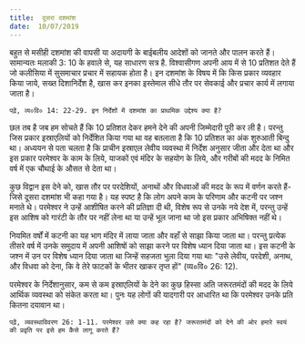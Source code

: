 ```yaml
---
title:  दूसरा दशमांश
date:  10/07/2019
---
```


बहुत से मसीही दशमांश की वापसी या अदायगी के बाईबलीय आदेशों को जानते और पालन करते हैं। सामान्यतः मलाकी 3: 10 के हवाले से, यह साधारण सत्र है. विश्वासीगण अपनी आय में से 10 प्रतिशत देते हैं जो कलीसिया में सुसमाचार प्रचार में सहायक होता है। इन दशमांश के विषय में कि किस प्रकार व्यवहार किया जाये, सख्त दिशानिर्देश है, खास कर इनका इस्तेमाल सीधे तौर पर सेवकाई और प्रचार कार्य में लगाया जाता है।

`पढ़ें, व्य०वि० 14: 22-29. इन निर्देशों में दशमांश का प्राथमिक उद्देश्य क्या है?`

छल तब है जब हम सोचते हैं कि 10 प्रतिशत देकर हमने देने की अपनी जिम्मेदारी पूरी कर ली है। परन्तु जिस प्रकार इस्राएलियों को निर्देशित किया गया था वह बतलाता है कि 10 प्रतिशत का अंक शुरुआती बिन्दु था। अध्ययन से पता चलता है कि प्राचीन इस्राएल लेवीय व्यवस्था में निर्देश अनुसार जीता और देता था और इस प्रकार परमेश्वर के काम के लिये, याजकों एवं मंदिर के सहयोग के लिये, और गरीबों की मदद के निमित वर्ष में एक चौथाई के औसत से देता था।

कुछ विद्वान इस देने को, खास तौर पर परदेशियों, अनाथों और विधवाओं की मदद के रूप में वर्णन करते हैं- जिसे दूसरा दशमांश भी कहा गया है। यह स्पष्ट है कि लोग अपने काम के परिणाम और कटनी पर जश्न मनाते थे। परमेश्वर ने उन्हें आशीषित करने की प्रतिज्ञा दी थी, विशेष रूप से उनके नये देश में, परन्तु उन्हें इस आशिष को गारंटी के तौर पर नहीं लेना था या उन्हें भूल जाना था जो इस प्रकार अभिषिक्त नहीं थे।

नियमित वर्षों में कटनी का यह भाग मंदिर में लाया जाता और वहाँ से साझा किया जाता था। परन्तु प्रत्येक तीसरे वर्ष में उनके समुदाय में अपनी आशिषों को साझा करने पर विशेष ध्यान दिया जाता था। इस कटनी के जश्न में उन पर विशेष ध्यान दिया जाता था जिन्हें सहजता भुला दिया गया थाः "उसे लेवीय, परदेशी, अनाथ, और विधवा को देना, कि वे तेरे फाटकों के भीतर खाकर तृप्त हों" (व्य०वि० 26: 12).

परमेश्वर के निर्देशानुसार, कम से कम इस्राएलियों के देने का कुछ हिस्सा अति जरूरतमंदों की मदद के लिये आर्थिक व्यवस्था को संकेत करता था। पुनः यह लोगों की यादगारी पर आधारित था कि परमेश्वर उनके प्रति कितना दयावान था।

`पढ़ें, व्यवस्थाविवरण 26: 1-11. परमेश्वर उसे क्या कह रहा है? जरूरतमंदों को देने की ओर हमारे स्वयं की प्रवृति पर इसे हम कैसे लागू करते हैं?`